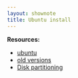 ```yaml
---
layout: shownote
title: Ubuntu install
---
```

__Resources:__

- [ubuntu](http://www.ubuntu.com)
- [old versions](http://releases.ubuntu.com)
- [Disk partitioning](http://en.wikipedia.org/wiki/Disk_partitioning)



